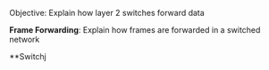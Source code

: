 Objective: Explain how layer 2 switches forward data

**Frame Forwarding**: Explain how frames are forwarded in a switched network

**Switchj